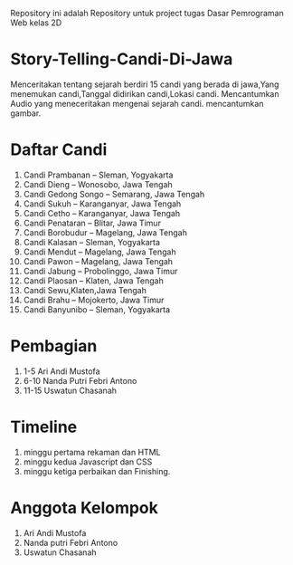 Repository ini adalah Repository untuk project tugas Dasar Pemrograman Web kelas 2D

# Story-Telling-Candi-Di-Jawa
Menceritakan tentang sejarah berdiri 15 candi yang berada di jawa,Yang menemukan candi,Tanggal didirikan candi,Lokasi candi.
Mencantumkan Audio yang meneceritakan mengenai sejarah candi.
mencantumkan gambar.

# Daftar Candi 
1.  Candi Prambanan – Sleman, Yogyakarta
2.  Candi Dieng – Wonosobo, Jawa Tengah
3.  Candi Gedong Songo – Semarang, Jawa Tengah
4.  Candi Sukuh – Karanganyar, Jawa Tengah
5.  Candi Cetho – Karanganyar, Jawa Tengah
6.  Candi Penataran – Blitar, Jawa Timur
7.  Candi Borobudur – Magelang, Jawa Tengah
8.  Candi Kalasan – Sleman, Yogyakarta
9.  Candi Mendut – Magelang, Jawa Tengah
10. Candi Pawon – Magelang, Jawa Tengah
11. Candi Jabung – Probolinggo, Jawa Timur
12. Candi Plaosan – Klaten, Jawa Tengah
13. Candi Sewu,Klaten,Jawa Tengah
14. Candi Brahu – Mojokerto, Jawa Timur
15. Candi Banyunibo – Sleman, Yogyakarta

# Pembagian
1. 1-5 Ari Andi Mustofa
2. 6-10 Nanda Putri Febri Antono
3. 11-15 Uswatun Chasanah

# Timeline
1. minggu pertama rekaman dan HTML
2. minggu kedua Javascript dan CSS
3. minggu ketiga perbaikan dan Finishing.

# Anggota Kelompok
1. Ari Andi Mustofa
2. Nanda putri Febri Antono
3. Uswatun Chasanah
